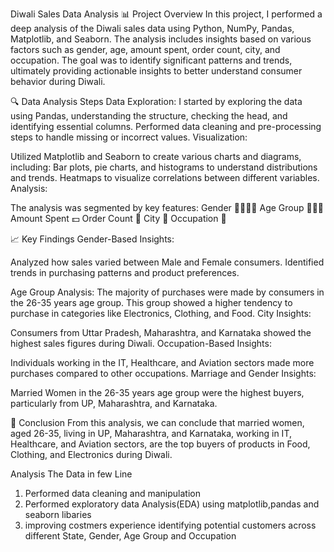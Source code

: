 Diwali Sales Data Analysis
📊 Project Overview
In this project, I performed a deep analysis of the Diwali sales data using Python, NumPy, Pandas, Matplotlib, and Seaborn. The analysis includes insights based on various factors such as gender, age, amount spent, order count, city, and occupation. The goal was to identify significant patterns and trends, ultimately providing actionable insights to better understand consumer behavior during Diwali.

🔍 Data Analysis Steps
Data Exploration:
I started by exploring the data using Pandas, understanding the structure, checking the head, and identifying essential columns. Performed data cleaning and pre-processing steps to handle missing or incorrect values. Visualization:

Utilized Matplotlib and Seaborn to create various charts and diagrams, including: Bar plots, pie charts, and histograms to understand distributions and trends. Heatmaps to visualize correlations between different variables. Analysis:

The analysis was segmented by key features:
Gender 🧑‍🦱👩‍🦱 Age Group 👶👨‍🦳 Amount Spent 💵 Order Count 🛒 City 🌆 Occupation 💼

📈 Key Findings
Gender-Based Insights:

Analyzed how sales varied between Male and Female consumers. Identified trends in purchasing patterns and product preferences.

Age Group Analysis:
The majority of purchases were made by consumers in the 26-35 years age group. This group showed a higher tendency to purchase in categories like Electronics, Clothing, and Food. City Insights:

Consumers from Uttar Pradesh, Maharashtra, and Karnataka showed the highest sales figures during Diwali. Occupation-Based Insights:

Individuals working in the IT, Healthcare, and Aviation sectors made more purchases compared to other occupations. Marriage and Gender Insights:

Married Women in the 26-35 years age group were the highest buyers, particularly from UP, Maharashtra, and Karnataka.

📍 Conclusion
From this analysis, we can conclude that married women, aged 26-35, living in UP, Maharashtra, and Karnataka, working in IT, Healthcare, and Aviation sectors, are the top buyers of products in Food, Clothing, and Electronics during Diwali.

Analysis The Data in few Line
1. Performed data cleaning and manipulation
2. Performed exploratory data Analysis(EDA) using matplotlib,pandas and seaborn libaries
3. improving costmers experience identifying potential customers across different State, Gender, Age Group and Occupation

